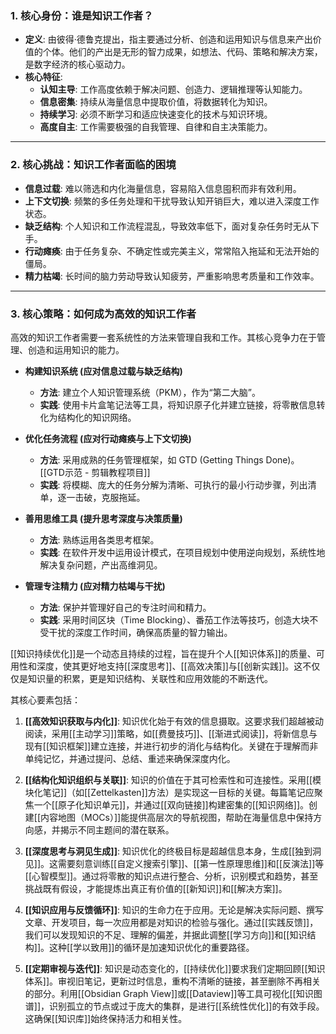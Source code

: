 ### 1. 核心身份：谁是知识工作者？

*   **定义**: 由彼得·德鲁克提出，指主要通过分析、创造和运用知识与信息来产出价值的个体。他们的产出是无形的智力成果，如想法、代码、策略和解决方案，是数字经济的核心驱动力。
*   **核心特征**:
    *   **认知主导**: 工作高度依赖于解决问题、创造力、逻辑推理等认知能力。
    *   **信息密集**: 持续从海量信息中提取价值，将数据转化为知识。
    *   **持续学习**: 必须不断学习和适应快速变化的技术与知识环境。
    *   **高度自主**: 工作需要极强的自我管理、自律和自主决策能力。

---

### 2. 核心挑战：知识工作者面临的困境

*   **信息过载**: 难以筛选和内化海量信息，容易陷入信息囤积而非有效利用。
*   **上下文切换**: 频繁的多任务处理和干扰导致认知开销巨大，难以进入深度工作状态。
*   **缺乏结构**: 个人知识和工作流程混乱，导致效率低下，面对复杂任务时无从下手。
*   **行动瘫痪**: 由于任务复杂、不确定性或完美主义，常常陷入拖延和无法开始的僵局。
*   **精力枯竭**: 长时间的脑力劳动导致认知疲劳，严重影响思考质量和工作效率。

---

### 3. 核心策略：如何成为高效的知识工作者

高效的知识工作者需要一套系统性的方法来管理自我和工作。其核心竞争力在于管理、创造和运用知识的能力。

*   **构建知识系统 (应对信息过载与缺乏结构)**
    *   **方法**: 建立个人知识管理系统（PKM），作为“第二大脑”。
    *   **实践**: 使用卡片盒笔记法等工具，将知识原子化并建立链接，将零散信息转化为结构化的知识网络。

*   **优化任务流程 (应对行动瘫痪与上下文切换)**
    *   **方法**: 采用成熟的任务管理框架，如 GTD (Getting Things Done)。 [[GTD示范 - 剪辑教程项目]]
    *   **实践**: 将模糊、庞大的任务分解为清晰、可执行的最小行动步骤，列出清单，逐一击破，克服拖延。

*   **善用思维工具 (提升思考深度与决策质量)**
    *   **方法**: 熟练运用各类思考框架。
    *   **实践**: 在软件开发中运用设计模式，在项目规划中使用逆向规划，系统性地解决复杂问题，产出高维洞见。

*   **管理专注精力 (应对精力枯竭与干扰)**
    *   **方法**: 保护并管理好自己的专注时间和精力。
    *   **实践**: 采用时间区块（Time Blocking）、番茄工作法等技巧，创造大块不受干扰的深度工作时间，确保高质量的智力输出。

[[知识持续优化]]是一个动态且持续的过程，旨在提升个人[[知识体系]]的质量、可用性和深度，使其更好地支持[[深度思考]]、[[高效决策]]与[[创新实践]]。这不仅仅是知识量的积累，更是知识结构、关联性和应用效能的不断迭代。

其核心要素包括：

1.  **[[高效知识获取与内化]]**: 知识优化始于有效的信息摄取。这要求我们超越被动阅读，采用[[主动学习]]策略，如[[费曼技巧]]、[[渐进式阅读]]，将新信息与现有[[知识框架]]建立连接，并进行初步的消化与结构化。关键在于理解而非单纯记忆，并通过提问、总结、重述来确保深度内化。

2.  **[[结构化知识组织与关联]]**: 知识的价值在于其可检索性和可连接性。采用[[模块化笔记]]（如[[Zettelkasten]]方法）是实现这一目标的关键。每篇笔记应聚焦一个[[原子化知识单元]]，并通过[[双向链接]]构建密集的[[知识网络]]。创建[[内容地图（MOCs）]]能提供高层次的导航视图，帮助在海量信息中保持方向感，并揭示不同主题间的潜在联系。

3.  **[[深度思考与洞见生成]]**: 知识优化的终极目标是超越信息本身，生成[[独到洞见]]。这需要刻意训练[[自定义搜索引擎]]、[[第一性原理思维]]和[[反演法]]等[[心智模型]]。通过将零散的知识点进行整合、分析，识别模式和趋势，甚至挑战既有假设，才能提炼出真正有价值的[[新知识]]和[[解决方案]]。

4.  **[[知识应用与反馈循环]]**: 知识的生命力在于应用。无论是解决实际问题、撰写文章、开发项目，每一次应用都是对知识的检验与强化。通过[[实践反馈]]，我们可以发现知识的不足、理解的偏差，并据此调整[[学习方向]]和[[知识结构]]。这种[[学以致用]]的循环是加速知识优化的重要路径。

5.  **[[定期审视与迭代]]**: 知识是动态变化的，[[持续优化]]要求我们定期回顾[[知识体系]]。审视旧笔记，更新过时信息，重构不清晰的链接，甚至删除不再相关的部分。利用[[Obsidian Graph View]]或[[Dataview]]等工具可视化[[知识图谱]]，识别孤立的节点或过于庞大的集群，是进行[[系统性优化]]的有效手段。这确保[[知识库]]始终保持活力和相关性。